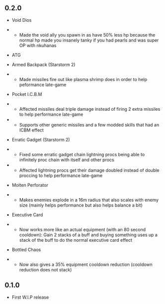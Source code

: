 ## 0.2.0

- Void Dios
- - Made the void ally you spawn in as have 50% less hp because the normal hp made you insanely tanky if you had pearls and was super OP with nkuhanas

- ATG
- Armed Backpack (Starstorm 2)
- - Made missiles fire out like plasma shrimp does in order to help peformance late-game

- Pocket I.C.B.M
- - Affected missiles deal triple damage instead of firing 2 extra missiles to help performance late-game
- - Supports other generic missiles and a few modded skills that had an ICBM effect

- Erratic Gadget (Starstorm 2)
- - Fixed some erratic gadget chain lightning procs being able to infinitely proc chain with itself and other procs
- - Affected lightning procs get their damage doubled instead of double proccing to help performance late-game

- Molten Perforator
- - Makes enemies explode in a 16m radius that also scales with enemy size (mainly helps performance but also helps balance a bit)

- Executive Card
- - Now works more like an actual equipment (with an 80 second cooldown): Gain 2 stacks of a buff and buying something uses up a stack of the buff to do the normal executive card effect

- Bottled Chaos
- - Now also gives a 35% equipment cooldown reduction (cooldown reduction does not stack)

## 0.1.0

- First W.I.P release